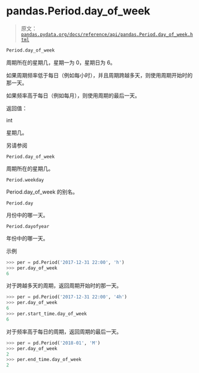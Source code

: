 # pandas.Period.day_of_week

> 原文：[`pandas.pydata.org/docs/reference/api/pandas.Period.day_of_week.html`](https://pandas.pydata.org/docs/reference/api/pandas.Period.day_of_week.html)

```py
Period.day_of_week
```

周期所在的星期几，星期一为 0，星期日为 6。

如果周期频率低于每日（例如每小时），并且周期跨越多天，则使用周期开始时的那一天。

如果频率高于每日（例如每月），则使用周期的最后一天。

返回值：

int

星期几。

另请参阅

`Period.day_of_week`

周期所在的星期几。

`Period.weekday`

Period.day_of_week 的别名。

`Period.day`

月份中的哪一天。

`Period.dayofyear`

年份中的哪一天。

示例

```py
>>> per = pd.Period('2017-12-31 22:00', 'h')
>>> per.day_of_week
6 
```

对于跨越多天的周期，返回周期开始时的那一天。

```py
>>> per = pd.Period('2017-12-31 22:00', '4h')
>>> per.day_of_week
6
>>> per.start_time.day_of_week
6 
```

对于频率高于每日的周期，返回周期的最后一天。

```py
>>> per = pd.Period('2018-01', 'M')
>>> per.day_of_week
2
>>> per.end_time.day_of_week
2 
```
